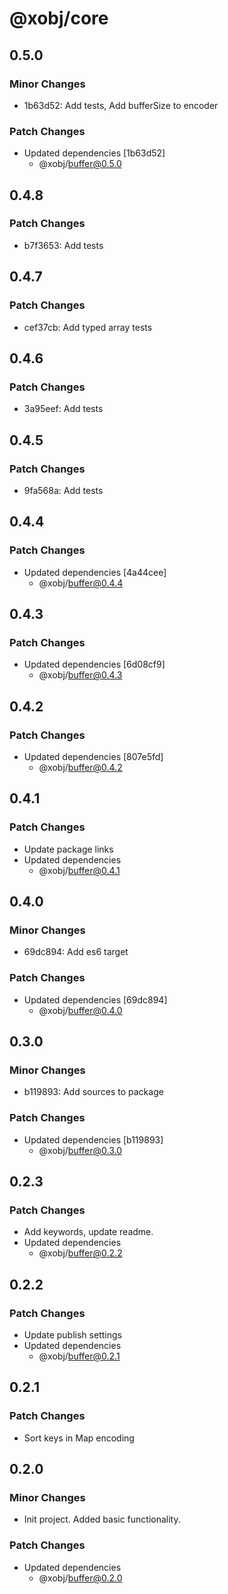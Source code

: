 # @xobj/core

## 0.5.0

### Minor Changes

- 1b63d52: Add tests, Add bufferSize to encoder

### Patch Changes

- Updated dependencies [1b63d52]
  - @xobj/buffer@0.5.0

## 0.4.8

### Patch Changes

- b7f3653: Add tests

## 0.4.7

### Patch Changes

- cef37cb: Add typed array tests

## 0.4.6

### Patch Changes

- 3a95eef: Add tests

## 0.4.5

### Patch Changes

- 9fa568a: Add tests

## 0.4.4

### Patch Changes

- Updated dependencies [4a44cee]
  - @xobj/buffer@0.4.4

## 0.4.3

### Patch Changes

- Updated dependencies [6d08cf9]
  - @xobj/buffer@0.4.3

## 0.4.2

### Patch Changes

- Updated dependencies [807e5fd]
  - @xobj/buffer@0.4.2

## 0.4.1

### Patch Changes

- Update package links
- Updated dependencies
  - @xobj/buffer@0.4.1

## 0.4.0

### Minor Changes

- 69dc894: Add es6 target

### Patch Changes

- Updated dependencies [69dc894]
  - @xobj/buffer@0.4.0

## 0.3.0

### Minor Changes

- b119893: Add sources to package

### Patch Changes

- Updated dependencies [b119893]
  - @xobj/buffer@0.3.0

## 0.2.3

### Patch Changes

- Add keywords, update readme.
- Updated dependencies
  - @xobj/buffer@0.2.2

## 0.2.2

### Patch Changes

- Update publish settings
- Updated dependencies
  - @xobj/buffer@0.2.1

## 0.2.1

### Patch Changes

- Sort keys in Map encoding

## 0.2.0

### Minor Changes

- Init project. Added basic functionality.

### Patch Changes

- Updated dependencies
  - @xobj/buffer@0.2.0
